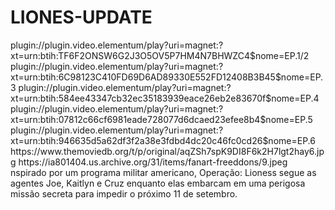 # LIONES-UPDATE


<item>
<title>[COLOR silver][B] OPERAÇÃO LIONES 1º TEMPORADA [/COLOR][/B][COLOR yellow]  FULL HD  [B][/COLOR][/B]</title>
<link>plugin://plugin.video.elementum/play?uri=magnet:?xt=urn:btih:TF6F2ONSW6G2J3O5OV5P7HM4N7BHWZC4$nome=EP.1/2</link>
<link>plugin://plugin.video.elementum/play?uri=magnet:?xt=urn:btih:6C98123C410FD69D6AD89330E552FD12408B3B45$nome=EP.3</link>
<link>plugin://plugin.video.elementum/play?uri=magnet:?xt=urn:btih:584ee43347cb32ec35183939eace26eb2e83670f$nome=EP.4</link>
<link>plugin://plugin.video.elementum/play?uri=magnet:?xt=urn:btih:07812c66cf6981eade728077d6dcaed23efee8b4$nome=EP.5</link>
<link>plugin://plugin.video.elementum/play?uri=magnet:?xt=urn:btih:946635d5a62df3f2a38e3fdbd4dc20c46fc0cd26$nome=EP.6</link>
<thumbnail>https://www.themoviedb.org/t/p/original/aqZSh7spK9DI8F6k2H7lgt2hay6.jpg</thumbnail>
<fanart>https://ia801404.us.archive.org/31/items/fanart-freeddons/9.jpeg</fanart>
<info>nspirado por um programa militar americano, Operação: Lioness segue as agentes Joe, Kaitlyn e Cruz enquanto elas embarcam em uma perigosa missão secreta para impedir o próximo 11 de setembro.</info>
</item>
